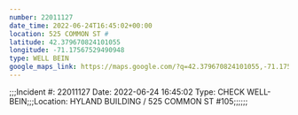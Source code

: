 ```yaml
---
number: 22011127
date_time: 2022-06-24T16:45:02+00:00
location: 525 COMMON ST #
latitude: 42.379670824101055
longitude: -71.17567529490948
type: WELL BEIN
google_maps_link: https://maps.google.com/?q=42.379670824101055,-71.17567529490948
---
```


;;;Incident #: 22011127  Date: 2022-06-24 16:45:02   Type: CHECK WELL-BEIN;;;Location: HYLAND BUILDING / 525 COMMON ST #105;;;;;;
